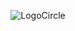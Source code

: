 <p align="center">
  <img src="https://github.com/user-attachments/assets/796b5856-2306-4fa2-ba7d-72a4e5be8089" alt="LogoCircle"/>
</p>
